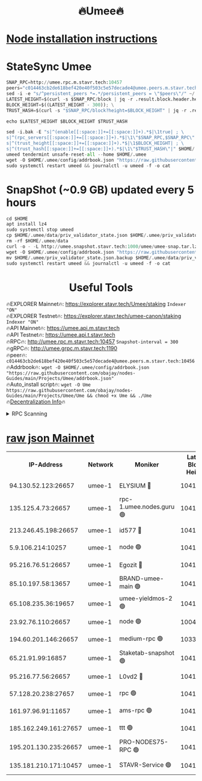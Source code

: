 <h1 align="center"> 🔥Umee🔥</h1>


[Node installation instructions](https://github.com/obajay/nodes-Guides/tree/main/Projects/Umee)
=
# StateSync Umee
```python
SNAP_RPC=http://umee.rpc.m.stavr.tech:10457
peers="c014463cb2de618bef420e40f503c5e57decade4@umee.peers.m.stavr.tech:10456"
sed -i -e "s/^persistent_peers *=.*/persistent_peers = \"$peers\"/" ~/.umee/config/config.toml
LATEST_HEIGHT=$(curl -s $SNAP_RPC/block | jq -r .result.block.header.height); \
BLOCK_HEIGHT=$((LATEST_HEIGHT - 300)); \
TRUST_HASH=$(curl -s "$SNAP_RPC/block?height=$BLOCK_HEIGHT" | jq -r .result.block_id.hash)

echo $LATEST_HEIGHT $BLOCK_HEIGHT $TRUST_HASH

sed -i.bak -E "s|^(enable[[:space:]]+=[[:space:]]+).*$|\1true| ; \
s|^(rpc_servers[[:space:]]+=[[:space:]]+).*$|\1\"$SNAP_RPC,$SNAP_RPC\"| ; \
s|^(trust_height[[:space:]]+=[[:space:]]+).*$|\1$BLOCK_HEIGHT| ; \
s|^(trust_hash[[:space:]]+=[[:space:]]+).*$|\1\"$TRUST_HASH\"|" $HOME/.umee/config/config.toml
umeed tendermint unsafe-reset-all --home $HOME/.umee
wget -O $HOME/.umee/config/addrbook.json "https://raw.githubusercontent.com/obajay/nodes-Guides/main/Projects/Umee/addrbook.json"
sudo systemctl restart umeed && journalctl -u umeed -f -o cat
```
# SnapShot (~0.9 GB) updated every 5 hours
```python
cd $HOME
apt install lz4
sudo systemctl stop umeed
cp $HOME/.umee/data/priv_validator_state.json $HOME/.umee/priv_validator_state.json.backup
rm -rf $HOME/.umee/data
curl -o - -L http://umee.snapshot.stavr.tech:1000/umee/umee-snap.tar.lz4 | lz4 -c -d - | tar -x -C $HOME/.umee --strip-components 2
wget -O $HOME/.umee/config/addrbook.json "https://raw.githubusercontent.com/obajay/nodes-Guides/main/Projects/Umee/addrbook.json"
mv $HOME/.umee/priv_validator_state.json.backup $HOME/.umee/data/priv_validator_state.json
sudo systemctl restart umeed && journalctl -u umeed -f -o cat
```
 <h1 align="center"> Useful Tools</h1>

🔥EXPLORER Mainnet🔥:      https://explorer.stavr.tech/Umee/staking             `Indexer "ON"` \
🔥EXPLORER Testnet🔥:        https://explorer.stavr.tech/umee-canon/staking      `Indexer "ON"` \
🔥API Mainnet🔥:                   https://umee.api.m.stavr.tech \
🔥API Testnet🔥:                     https://umee.api.t.stavr.tech \
🔥RPC🔥:                                   http://umee.rpc.m.stavr.tech:10457                     `Snapshot-interval = 300` \
🔥gRPC🔥:                              http://umee.grpc.m.stavr.tech:1190 \
🔥peer🔥:                     `c014463cb2de618bef420e40f503c5e57decade4@umee.peers.m.stavr.tech:10456` \
🔥Addrbook🔥:    ```wget -O $HOME/.umee/config/addrbook.json "https://raw.githubusercontent.com/obajay/nodes-Guides/main/Projects/Umee/addrbook.json"``` \
🔥Auto_install script🔥: ```wget -O Ume https://raw.githubusercontent.com/obajay/nodes-Guides/main/Projects/Umee/Ume && chmod +x Ume && ./Ume``` \
🔥[Decentralization Info](https://github.com/obajay/StateSync-snapshots/tree/main/Projects/Umee/Decentralization)🔥

<details>
<summary>RPC Scanning</summary>

<h2 align="center"> We scan nodes in real time every 4 hours. And we provide the final result of RPC endpoints.
We cannot influence the operation of these nodes in any way. </h2>


```python
If Voting Power is higher than 0 --> then the Node is a validator of the network and may be subject to attack and be a potential threat to the chain.
```
```python
We marked such validators with a red symbol
```

</details>

[raw json Mainnet](https://rpc-check.umeem.stavr.tech/umeem/rpc-umeem-result.json)
=



<table><tr><th>IP-Address</th><th>Network</th><th>Moniker</th><th>Latest Block Height</th><th>Earliest Block Height</th><th>Catching Up</th><th>Tx Index</th><th>Voting Power</th><th>Scan Time</th></tr><tr><td>94.130.52.123:26657</td><td>umee-1</td><td>ELYSIUM 🔴</td><td>10413134</td><td>3216011</td><td>False</td><td>on</td><td>23073443</td><td>2024-02-02T13:21:56.827923761UTC</td></tr><tr><td>135.125.4.73:26657</td><td>umee-1</td><td>rpc-1.umee.nodes.guru 🟢</td><td>10413133</td><td>5167386</td><td>False</td><td>on</td><td>0</td><td>2024-02-02T13:21:57.475524305UTC</td></tr><tr><td>213.246.45.198:26657</td><td>umee-1</td><td>id577 🔴</td><td>10413120</td><td>7100001</td><td>False</td><td>on</td><td>35104871</td><td>2024-02-02T13:20:37.367439119UTC</td></tr><tr><td>5.9.106.214:10257</td><td>umee-1</td><td>node 🟢</td><td>10413130</td><td>7942001</td><td>False</td><td>on</td><td>0</td><td>2024-02-02T13:21:33.160820887UTC</td></tr><tr><td>95.216.76.51:26657</td><td>umee-1</td><td>Egozit 🔴</td><td>10413134</td><td>8262001</td><td>False</td><td>off</td><td>38423516</td><td>2024-02-02T13:21:56.456628576UTC</td></tr><tr><td>85.10.197.58:13657</td><td>umee-1</td><td>BRAND-umee-main 🟢</td><td>10413123</td><td>8427832</td><td>False</td><td>on</td><td>0</td><td>2024-02-02T13:20:54.288753234UTC</td></tr><tr><td>65.108.235.36:19657</td><td>umee-1</td><td>umee-yieldmos-2 🟢</td><td>10413112</td><td>9575548</td><td>False</td><td>on</td><td>0</td><td>2024-02-02T13:19:51.966264545UTC</td></tr><tr><td>23.92.76.110:26657</td><td>umee-1</td><td>node 🟢</td><td>10046600</td><td>9953901</td><td>False</td><td>on</td><td>0</td><td>2024-02-02T13:22:34.133212898UTC</td></tr><tr><td>194.60.201.146:26657</td><td>umee-1</td><td>medium-rpc 🟢</td><td>10333375</td><td>9984137</td><td>False</td><td>on</td><td>0</td><td>2024-02-02T13:20:43.836992870UTC</td></tr><tr><td>65.21.91.99:16857</td><td>umee-1</td><td>Staketab-snapshot 🟢</td><td>10413125</td><td>9992001</td><td>False</td><td>off</td><td>0</td><td>2024-02-02T13:21:07.009496416UTC</td></tr><tr><td>95.216.77.56:26657</td><td>umee-1</td><td>L0vd2 🔴</td><td>10413137</td><td>10313137</td><td>False</td><td>off</td><td>37538212</td><td>2024-02-02T13:22:14.627877086UTC</td></tr><tr><td>57.128.20.238:27657</td><td>umee-1</td><td>rpc 🟢</td><td>10413131</td><td>10337379</td><td>False</td><td>on</td><td>0</td><td>2024-02-02T13:21:41.664352175UTC</td></tr><tr><td>161.97.96.91:11657</td><td>umee-1</td><td>ams-rpc 🟢</td><td>10413137</td><td>10352001</td><td>False</td><td>on</td><td>0</td><td>2024-02-02T13:22:14.905160778UTC</td></tr><tr><td>185.162.249.161:27657</td><td>umee-1</td><td>ttt 🟢</td><td>10413127</td><td>10381617</td><td>False</td><td>on</td><td>0</td><td>2024-02-02T13:21:19.602850080UTC</td></tr><tr><td>195.201.130.235:26657</td><td>umee-1</td><td>PRO-NODES75-RPC 🟢</td><td>10413129</td><td>10396343</td><td>False</td><td>on</td><td>0</td><td>2024-02-02T13:21:30.077637172UTC</td></tr><tr><td>135.181.210.171:10457</td><td>umee-1</td><td>STAVR-Service 🟢</td><td>10413135</td><td>10412001</td><td>False</td><td>on</td><td>0</td><td>2024-02-02T13:22:06.045539818UTC</td></tr></table>
